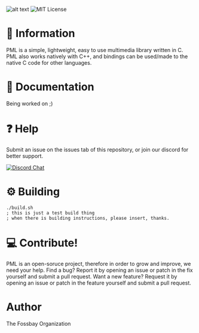 ![alt text](https://github.com/redentgit/pml_gfx/blob/main/github_readme_assets/Untitled-1.png?raw=true)
![MIT License](https://img.shields.io/apm/l/atomic-design-ui.svg?)
 
# 📗  **Information**
 

PML is a simple, lightweight, easy to use multimedia library written in C. PML also works natively with C++, and bindings can be used/made to the native C code for other languages.

# 📖 **Documentation**

Being worked on ;)

# ❓   **Help**

Submit an issue on the issues tab of this repository, or join our discord for better support.

[![Discord Chat](https://img.shields.io/discord/308323056592486420.svg)](https://discord.gg/34kD8SkDyD)  

 
# ⚙️  **Building**
```
./build.sh
; this is just a test build thing
; when there is building instructions, please insert, thanks.
```

# 💻 **Contribute!**

PML is an open-soruce project, therefore in order to grow and improve, we need your help. Find a bug? Report it by opening an issue or patch in the fix yourself and submit a pull request. Want a new feature? Request it by opening an issue or patch in the feature yourself and submit a pull request.

# Author

The Fossbay Organization
